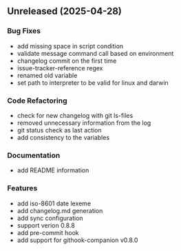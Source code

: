 
<a name="Unreleased"></a>
## Unreleased (2025-04-28)

### Bug Fixes

* add missing space in script condition
* validate message command call based on environment
* changelog commit on the first time
* issue-tracker-reference regex
* renamed old variable
* set path to interpreter to be valid for linux and darwin

### Code Refactoring

* check for new changelog with git ls-files
* removed unnecessary information from the log
* git status check as last action
* add consistency to the variables

### Documentation

* add README information

### Features

* add iso-8601 date lexeme
* add changelog.md generation
* add sync configuration
* support verion 0.8.8
* add pre-commit hook
* add support for githook-companion v0.8.0

